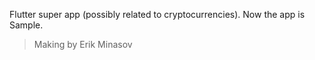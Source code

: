 Flutter super app (possibly related to cryptocurrencies).
Now the app is Sample.

> Making by Erik Minasov
